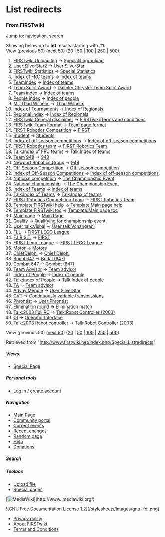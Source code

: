 # List redirects

### From FIRSTwiki

Jump to: navigation, search

Showing below up to **50** results starting with #**1**.  
View (previous 50) ([next
50](/index.php?title=Special:Listredirects&limit=50&offset=50))
([20](/index.php?title=Special:Listredirects&limit=20&offset=0) |
[50](/index.php?title=Special:Listredirects&limit=50&offset=0) |
[100](/index.php?title=Special:Listredirects&limit=100&offset=0) |
[250](/index.php?title=Special:Listredirects&limit=250&offset=0) |
[500](/index.php?title=Special:Listredirects&limit=500&offset=0)).

  1. [FIRSTwiki:Upload log](/index.php?title=FIRSTwiki:Upload_log&redirect=no "FIRSTwiki:Upload log" ) -&gt; [Special:Log/upload](/index.php/Special:Log/upload "Special:Log/upload" )
  2. [User:SilverStar2](/index.php?title=User:SilverStar2&redirect=no "User:SilverStar2" ) -&gt; [User:SilverStar](/index.php/User:SilverStar "User:SilverStar" )
  3. [FIRSTwiki:Statistics](/index.php?title=FIRSTwiki:Statistics&redirect=no "FIRSTwiki:Statistics" ) -&gt; [Special:Statistics](/index.php/Special:Statistics "Special:Statistics" )
  4. [Index of FRC teams](/index.php?title=Index_of_FRC_teams&redirect=no "Index of FRC teams" ) -&gt; [Index of teams](/index.php/Index_of_teams "Index of teams" )
  5. [TeamIndex](/index.php?title=TeamIndex&redirect=no "TeamIndex" ) -&gt; [Index of teams](/index.php/Index_of_teams "Index of teams" )
  6. [Team Spirit Award](/index.php?title=Team_Spirit_Award&redirect=no "Team Spirit Award" ) -&gt; [Daimler Chrysler Team Spirit Award](/index.php/Daimler_Chrysler_Team_Spirit_Award "Daimler Chrysler Team Spirit Award" )
  7. [Team index](/index.php?title=Team_index&redirect=no "Team index" ) -&gt; [Index of teams](/index.php/Index_of_teams "Index of teams" )
  8. [People index](/index.php?title=People_index&redirect=no "People index" ) -&gt; [Index of people](/index.php/Index_of_people "Index of people" )
  9. [Mr. Thad Wilhelm](/index.php?title=Mr._Thad_Wilhelm&redirect=no "Mr. Thad Wilhelm" ) -&gt; [Thad Wilhelm](/index.php/Thad_Wilhelm "Thad Wilhelm" )
  10. [Index of Tournaments](/index.php?title=Index_of_Tournaments&redirect=no "Index of Tournaments" ) -&gt; [Index of Regionals](/index.php/Index_of_Regionals "Index of Regionals" )
  11. [Regional index](/index.php?title=Regional_index&redirect=no "Regional index" ) -&gt; [Index of Regionals](/index.php/Index_of_Regionals "Index of Regionals" )
  12. [FIRSTwiki:General disclaimer](/index.php?title=FIRSTwiki:General_disclaimer&redirect=no "FIRSTwiki:General disclaimer" ) -&gt; [FIRSTwiki:Terms and conditions](/index.php/FIRSTwiki:Terms_and_conditions "FIRSTwiki:Terms and conditions" )
  13. [FIRSTwiki:Team Format](/index.php?title=FIRSTwiki:Team_Format&redirect=no "FIRSTwiki:Team Format" ) -&gt; [Team page format](/index.php?title=Team_page_format&action=edit "Team page format" )
  14. [FIRST Robotics Competition](/index.php?title=FIRST_Robotics_Competition&redirect=no "FIRST Robotics Competition" ) -&gt; [FIRST](/index.php/FIRST "FIRST" )
  15. [Student](/index.php?title=Student&redirect=no "Student" ) -&gt; [Students](/index.php/Students "Students" )
  16. [Index of off season competitions](/index.php?title=Index_of_off_season_competitions&redirect=no "Index of off season competitions" ) -&gt; [Index of off-season competitions](/index.php/Index_of_off-season_competitions "Index of off-season competitions" )
  17. [FIRST Robotics team](/index.php?title=FIRST_Robotics_team&redirect=no "FIRST Robotics team" ) -&gt; [FIRST Robotics Team](/index.php/FIRST_Robotics_Team "FIRST Robotics Team" )
  18. [Talk:Index of FRC teams](/index.php?title=Talk:Index_of_FRC_teams&redirect=no "Talk:Index of FRC teams" ) -&gt; [Talk:Index of teams](/index.php/Talk:Index_of_teams "Talk:Index of teams" )
  19. [Team 948](/index.php?title=Team_948&redirect=no "Team 948" ) -&gt; [948](/index.php/948 "948" )
  20. [Newport Robotics Group](/index.php?title=Newport_Robotics_Group&redirect=no "Newport Robotics Group" ) -&gt; [948](/index.php/948 "948" )
  21. [Off-Season Competition](/index.php?title=Off-Season_Competition&redirect=no "Off-Season Competition" ) -&gt; [Off-season competition](/index.php/Off-season_competition "Off-season competition" )
  22. [Index of Off-Season Competitions](/index.php?title=Index_of_Off-Season_Competitions&redirect=no "Index of Off-Season Competitions" ) -&gt; [Index of off-season competitions](/index.php/Index_of_off-season_competitions "Index of off-season competitions" )
  23. [National competition](/index.php?title=National_competition&redirect=no "National competition" ) -&gt; [The Championship Event](/index.php/The_Championship_Event "The Championship Event" )
  24. [National championship](/index.php?title=National_championship&redirect=no "National championship" ) -&gt; [The Championship Event](/index.php/The_Championship_Event "The Championship Event" )
  25. [Index of Teams](/index.php?title=Index_of_Teams&redirect=no "Index of Teams" ) -&gt; [Index of teams](/index.php/Index_of_teams "Index of teams" )
  26. [Talk:Index of Teams](/index.php?title=Talk:Index_of_Teams&redirect=no "Talk:Index of Teams" ) -&gt; [Talk:Index of teams](/index.php/Talk:Index_of_teams "Talk:Index of teams" )
  27. [FIRST Robotics Competition Team](/index.php?title=FIRST_Robotics_Competition_Team&redirect=no "FIRST Robotics Competition Team" ) -&gt; [FIRST Robotics Team](/index.php/FIRST_Robotics_Team "FIRST Robotics Team" )
  28. [Template:FIRSTwiki help](/index.php?title=Template:FIRSTwiki_help&redirect=no "Template:FIRSTwiki help" ) -&gt; [Template:Main page help](/index.php/Template:Main_page_help "Template:Main page help" )
  29. [Template:FIRSTwiki toc](/index.php?title=Template:FIRSTwiki_toc&redirect=no "Template:FIRSTwiki toc" ) -&gt; [Template:Main page toc](/index.php/Template:Main_page_toc "Template:Main page toc" )
  30. [Main page](/index.php?title=Main_page&redirect=no "Main page" ) -&gt; [Main Page](/index.php/Main_Page "Main Page" )
  31. [Qualify](/index.php?title=Qualify&redirect=no "Qualify" ) -&gt; [Qualifying for championship event](/index.php/Qualifying_for_championship_event "Qualifying for championship event" )
  32. [User talk:Vishal](/index.php?title=User_talk:Vishal&redirect=no "User talk:Vishal" ) -&gt; [User talk:Vchangrani](/index.php/User_talk:Vchangrani "User talk:Vchangrani" )
  33. [FLL](/index.php?title=FLL&redirect=no "FLL" ) -&gt; [FIRST LEGO League](/index.php/FIRST_LEGO_League "FIRST LEGO League" )
  34. [F.I.R.S.T.](/index.php?title=F.I.R.S.T.&redirect=no "F.I.R.S.T." ) -&gt; [FIRST](/index.php/FIRST "FIRST" )
  35. [FIRST Lego League](/index.php?title=FIRST_Lego_League&redirect=no "FIRST Lego League" ) -&gt; [FIRST LEGO League](/index.php/FIRST_LEGO_League "FIRST LEGO League" )
  36. [Motor](/index.php?title=Motor&redirect=no "Motor" ) -&gt; [Motors](/index.php/Motors "Motors" )
  37. [ChiefDelphi](/index.php?title=ChiefDelphi&redirect=no "ChiefDelphi" ) -&gt; [Chief Delphi](/index.php/Chief_Delphi "Chief Delphi" )
  38. [Bodal 647](/index.php?title=Bodal_647&redirect=no "Bodal 647" ) -&gt; [Bodal (647)](/index.php/Bodal_%28647%29 "Bodal \(647\)" )
  39. [Combat 647](/index.php?title=Combat_647&redirect=no "Combat 647" ) -&gt; [Combat (647)](/index.php/Combat_%28647%29 "Combat \(647\)" )
  40. [Team Advisor](/index.php?title=Team_Advisor&redirect=no "Team Advisor" ) -&gt; [Team advisor](/index.php/Team_advisor "Team advisor" )
  41. [Index of People](/index.php?title=Index_of_People&redirect=no "Index of People" ) -&gt; [Index of people](/index.php/Index_of_people "Index of people" )
  42. [Talk:Index of People](/index.php?title=Talk:Index_of_People&redirect=no "Talk:Index of People" ) -&gt; [Talk:Index of people](/index.php/Talk:Index_of_people "Talk:Index of people" )
  43. [TA](/index.php?title=TA&redirect=no "TA" ) -&gt; [Team advisor](/index.php/Team_advisor "Team advisor" )
  44. [Advay Mengle](/index.php?title=Advay_Mengle&redirect=no "Advay Mengle" ) -&gt; [User:SilverStar](/index.php/User:SilverStar "User:SilverStar" )
  45. [CVT](/index.php?title=CVT&redirect=no "CVT" ) -&gt; [Continuously variable transmissions](/index.php/Continuously_variable_transmissions "Continuously variable transmissions" )
  46. [Phrontist](/index.php?title=Phrontist&redirect=no "Phrontist" ) -&gt; [User:Phrontist](/index.php/User:Phrontist "User:Phrontist" )
  47. [Elimination round](/index.php?title=Elimination_round&redirect=no "Elimination round" ) -&gt; [Elimination match](/index.php/Elimination_match "Elimination match" )
  48. [Talk:2003 Full RC](/index.php?title=Talk:2003_Full_RC&redirect=no "Talk:2003 Full RC" ) -&gt; [Talk:Robot Controller (2003)](/index.php/Talk:Robot_Controller_%282003%29 "Talk:Robot Controller \(2003\)" )
  49. [OI](/index.php?title=OI&redirect=no "OI" ) -&gt; [Operator Interface](/index.php/Operator_Interface "Operator Interface" )
  50. [Talk:2003 Robot controller](/index.php?title=Talk:2003_Robot_controller&redirect=no "Talk:2003 Robot controller" ) -&gt; [Talk:Robot Controller (2003)](/index.php/Talk:Robot_Controller_%282003%29 "Talk:Robot Controller \(2003\)" )

View (previous 50) ([next
50](/index.php?title=Special:Listredirects&limit=50&offset=50))
([20](/index.php?title=Special:Listredirects&limit=20&offset=0) |
[50](/index.php?title=Special:Listredirects&limit=50&offset=0) |
[100](/index.php?title=Special:Listredirects&limit=100&offset=0) |
[250](/index.php?title=Special:Listredirects&limit=250&offset=0) |
[500](/index.php?title=Special:Listredirects&limit=500&offset=0)).

Retrieved from "<http://www.firstwiki.net/index.php/Special:Listredirects>"

##### Views

  * [Special Page](/index.php/Special:Listredirects)

##### Personal tools

  * [Log in / create account](/index.php?title=Special:Userlogin&returnto=Special:Listredirects)

[](/index.php/Main_Page "Main Page" )

##### Navigation

  * [Main Page](/index.php/Main_Page)
  * [Community portal](/index.php/FIRSTwiki:Community_portal)
  * [Current events](/index.php/Current_events)
  * [Recent changes](/index.php/Special:Recentchanges)
  * [Random page](/index.php/Special:Random)
  * [Help](/index.php/Help:Contents)
  * [Donations](/index.php/FIRSTwiki:Site_support)

##### Search



##### Toolbox

  * [Upload file](/index.php/Special:Upload)
  * [Special pages](/index.php/Special:Specialpages)

[![MediaWiki](/skins/common/images/poweredby_mediawiki_88x31.png)](http://www.
mediawiki.org/)

[![GNU Free Documentation License 1.2](/stylesheets/images/gnu-
fdl.png)](http://www.gnu.org/copyleft/fdl.html)

  * [Privacy policy](/index.php/FIRSTwiki:Privacy_policy "FIRSTwiki:Privacy policy" )
  * [About FIRSTwiki](/index.php/FIRSTwiki:About "FIRSTwiki:About" )
  * [Terms and Conditions](/index.php/FIRSTwiki:Terms_and_conditions "FIRSTwiki:Terms and conditions" )


